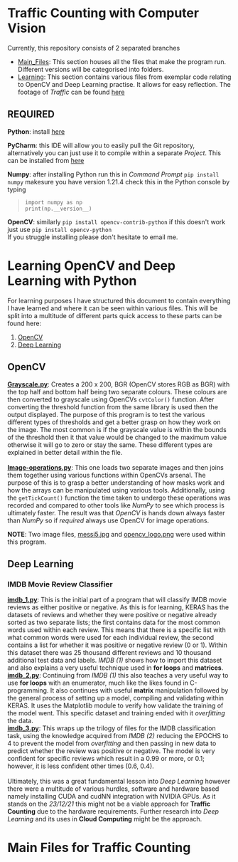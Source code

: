 # Traffic Counting with Computer Vision
Currently, this repository consists of 2 separated branches
- [Main_Files](#Main-Files-for-Traffic-Counting): This section houses all the files that make the program run. Different versions will be categorised into folders.
- [Learning](#Learning-OpenCV-and-Deep-Learning-with-Python): This section contains various files from exemplar code relating to OpenCV and Deep Learning practise. It allows for easy reflection.
The footage of _Traffic_ can be found [here](https://drive.google.com/drive/folders/1VTXwcydJPd81ZAMDuM_sng3yKgEDluhB?usp=sharing)

## REQUIRED
**Python**: install [here](https://www.python.org/downloads/)

**PyCharm**: this IDE will allow you to easily pull the Git repository, alternatively you can just use it to compile within a separate _Project_. This can be installed from [here](https://www.jetbrains.com/pycharm/)

**Numpy**: after installing Python run this in _Command Prompt_ `pip install numpy` makesure you have version 1.21.4 check this in the Python console by typing

> `import numpy as np`<br/>
> `print(np.__version__)`

**OpenCV**: similarly `pip install opencv-contrib-python` if this doesn't work just use `pip install opencv-python`<br/>
If you struggle installing please don't hesitate to email me.


# Learning OpenCV and Deep Learning with Python
For learning purposes I have structured this document to contain everything I have learned and where it can be
seen within various files. This will be split into a multitude of different parts quick access to these parts can be
found here:
1) [OpenCV](#OpenCV)
2) [Deep Learning](#Deep-Learning)
## OpenCV
[**Grayscale.py**](/OpenCV/grayscale.py): Creates a 200 x 200, BGR (OpenCV stores RGB as BGR) with the top half and
bottom half being two separate colours. These colours are then converted to grayscale using OpenCVs `cvtColor()` function.
After converting the threshold function from the same library is used then the output displayed.
The purpose of this program is to test the various different types of thresholds and get a better grasp
on how they work on the image. The most common is if the grayscale value is within the bounds of the threshold
then it that value would be changed to the maximum value otherwise it will go to zero or stay the same. These different
types are explained in better detail within the file.<br/>
<br/>
[**Image-operations.py**](/OpenCV/imageoperations.py): This one loads two separate images and then joins them together using
various functions within OpenCVs arsenal. The purpose of this is to grasp a better understanding of how masks work and how
the arrays can be manipulated using various tools. Additionally, using the `getTickCount()` function the time taken to undergo
these operations was recorded and compared to other tools like _NumPy_ to see which process is ultimately faster. The result 
was that _OpenCV_ is hands down always faster than _NumPy_ so if *required* always use OpenCV for image operations. 

**NOTE**: Two image files, [messi5.jpg](/OpenCV/messi5.jpg) and [opencv_logo.png](/OpenCV/opencv_logo.png) were used within
this program.
## Deep Learning
### IMDB Movie Review Classifier
[**imdb_1.py**](/Deep_Learning/imdb_1.py): This is the initial part of a program that will classify IMDB movie reviews as
either positive or negative. As this is for learning, KERAS has the datasets of reviews and whether they were positive
or negative already sorted as two separate lists; the first contains data for the most common words used within each
review. This means that there is a specific list with what common words were used for each individual review, the second
contains a list for whether it was positive or negative review (0 or 1). Within this dataset there was 25 thousand
different reviews and 10 thousand additional test data and labels. _IMDB (1)_ shows how to import this dataset and also
explains a very useful technique used in **for loops** and **matrices**.<br/>
[**imdb_2.py**](/Deep_Learning/imdb_2.py): Continuing from _IMDB (1)_ this also teaches a very useful way to use **for loops**
with an enumerator, much like the likes found in C-programming. It also continues with useful **matrix** manipulation
followed by the general process of setting up a model, compiling and validating within KERAS. It uses the 
Matplotlib module to verify how validate the training of the model went. This specific dataset and training ended
with it _overfitting_ the data.<br/>
[**imdb_3.py**](/Deep_Learning/imdb_3.py): This wraps up the trilogy of files for the IMDB classification task, using the
knowledge acquired from _IMDB (2)_ reducing the EPOCHS to 4 to prevent the model from _overfitting_ and then passing
in new data to predict whether the review was positive or negative. The model is very confident for specific reviews
which result in a 0.99 or more, or 0.1; however, it is less confident other times (0.6, 0.4).<br/>
<br/>
Ultimately, this was a great fundamental lesson into _Deep Learning_ however there were a multitude of
various hurdles, software and hardware based namely installing CUDA and cudNN integration with NVIDIA GPUs. As it stands
on the _23/12/21_ this might not be a viable approach for **Traffic Counting** due to the hardware requirements. Further
research into _Deep Learning_ and its uses in **Cloud Computing** might be the approach.
# Main Files for Traffic Counting
